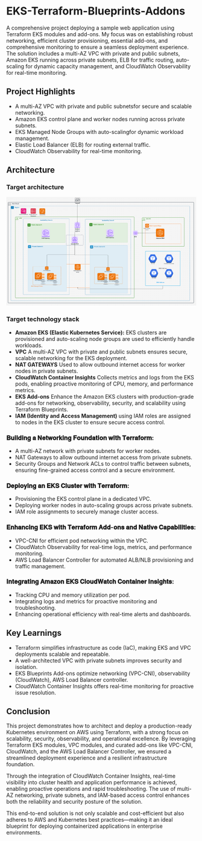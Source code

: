 # EKS-Terraform-Blueprints-Addons

A comprehensive project deploying a sample web application using Terraform EKS modules and add-ons. My focus was on establishing robust networking, efficient cluster provisioning, essential add-ons, and comprehensive monitoring to ensure a seamless deployment experience. The solution includes a multi-AZ VPC with private and public subnets, Amazon EKS running across private subnets, ELB for traffic routing, auto-scaling for dynamic capacity management, and CloudWatch Observability for real-time monitoring.

## Project Highlights
- A multi-AZ VPC with private and public subnetsfor secure and scalable networking.
- Amazon EKS control plane and worker nodes running across private subnets.
- EKS Managed Node Groups with auto-scalingfor dynamic workload management.
- Elastic Load Balancer (ELB) for routing external traffic.
- CloudWatch Observability for real-time monitoring.

## Architecture

### Target architecture
![Architecture Diagram](/eks-architecture.png "Architecture Diagram")

### Target technology stack 
- **Amazon EKS (Elastic Kubernetes Service):** EKS clusters are provisioned and auto-scaling node groups are used to efficiently handle workloads.
- **VPC** A multi-AZ VPC with private and public subnets ensures secure, scalable networking for the EKS deployment.
- **NAT GATEWAYS** Used to allow outbound internet access for worker nodes in private subnets.
- **CloudWatch Container Insights** Collects metrics and logs from the EKS pods, enabling proactive monitoring of CPU, memory, and performance metrics.
- **EKS Add-ons** Enhance the Amazon EKS clusters with production-grade add-ons for networking, observability, security, and scalability using Terraform Blueprints.
- **IAM (Identity and Access Management)**  using IAM roles are assigned to nodes in the EKS cluster to ensure secure access control.

### 𝐁𝐮𝐢𝐥𝐝𝐢𝐧𝐠 𝐚 𝐍𝐞𝐭𝐰𝐨𝐫𝐤𝐢𝐧𝐠 𝐅𝐨𝐮𝐧𝐝𝐚𝐭𝐢𝐨𝐧 𝐰𝐢𝐭𝐡 𝐓𝐞𝐫𝐫𝐚𝐟𝐨𝐫𝐦:
- A multi-AZ network with private subnets for worker nodes.
- NAT Gateways to allow outbound internet access from private subnets.
- Security Groups and Network ACLs to control traffic between subnets, ensuring fine-grained access control and a secure environment.
  
### 𝐃𝐞𝐩𝐥𝐨𝐲𝐢𝐧𝐠 𝐚𝐧 𝐄𝐊𝐒 𝐂𝐥𝐮𝐬𝐭𝐞𝐫 𝐰𝐢𝐭𝐡 𝐓𝐞𝐫𝐫𝐚𝐟𝐨𝐫𝐦:
- Provisioning the EKS control plane in a dedicated VPC.
- Deploying worker nodes in auto-scaling groups across private subnets.
- IAM role assignments to securely manage cluster access.

### 𝐄𝐧𝐡𝐚𝐧𝐜𝐢𝐧𝐠 𝐄𝐊𝐒 𝐰𝐢𝐭𝐡 𝐓𝐞𝐫𝐫𝐚𝐟𝐨𝐫𝐦 𝐀𝐝𝐝-𝐨𝐧𝐬 𝐚𝐧𝐝 𝐍𝐚𝐭𝐢𝐯𝐞 𝐂𝐚𝐩𝐚𝐛𝐢𝐥𝐢𝐭𝐢𝐞𝐬:
- VPC-CNI for efficient pod networking within the VPC.
- CloudWatch Observability for real-time logs, metrics, and performance monitoring.
- AWS Load Balancer Controller for automated ALB/NLB provisioning and traffic management.

### 𝐈𝐧𝐭𝐞𝐠𝐫𝐚𝐭𝐢𝐧𝐠 𝐀𝐦𝐚𝐳𝐨𝐧 𝐄𝐊𝐒 𝐂𝐥𝐨𝐮𝐝𝐖𝐚𝐭𝐜𝐡 𝐂𝐨𝐧𝐭𝐚𝐢𝐧𝐞𝐫 𝐈𝐧𝐬𝐢𝐠𝐡𝐭𝐬:
- Tracking CPU and memory utilization per pod.
- Integrating logs and metrics for proactive monitoring and troubleshooting.
- Enhancing operational efficiency with real-time alerts and dashboards.
  
## Key Learnings
- Terraform simplifies infrastructure as code (IaC), making EKS and VPC deployments scalable and repeatable.<br>
- A well-architected VPC with private subnets improves security and isolation.<br>
- EKS Blueprints Add-ons optimize networking (VPC-CNI), observability (CloudWatch), AWS Load Balancer controller.<br>
- CloudWatch Container Insights offers real-time monitoring for proactive issue resolution.

## Conclusion
This project demonstrates how to architect and deploy a production-ready Kubernetes environment on AWS using Terraform, with a strong focus on scalability, security, observability, and operational excellence. By leveraging Terraform EKS modules, VPC modules, and curated add-ons like VPC-CNI, CloudWatch, and the AWS Load Balancer Controller, we ensured a streamlined deployment experience and a resilient infrastructure foundation.

Through the integration of CloudWatch Container Insights, real-time visibility into cluster health and application performance is achieved, enabling proactive operations and rapid troubleshooting. The use of multi-AZ networking, private subnets, and IAM-based access control enhances both the reliability and security posture of the solution.

This end-to-end solution is not only scalable and cost-efficient but also adheres to AWS and Kubernetes best practices—making it an ideal blueprint for deploying containerized applications in enterprise environments.
